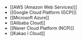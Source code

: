 - [[AWS (Amazon Web Services)]]
- [[Google Cloud Platform (GCP)]]
- [[Microsoft Azure]]
- [[Alibaba Cloud]]
- [[Naver Cloud Platform (NCP)]]
- [[Kakao i Cloud]]